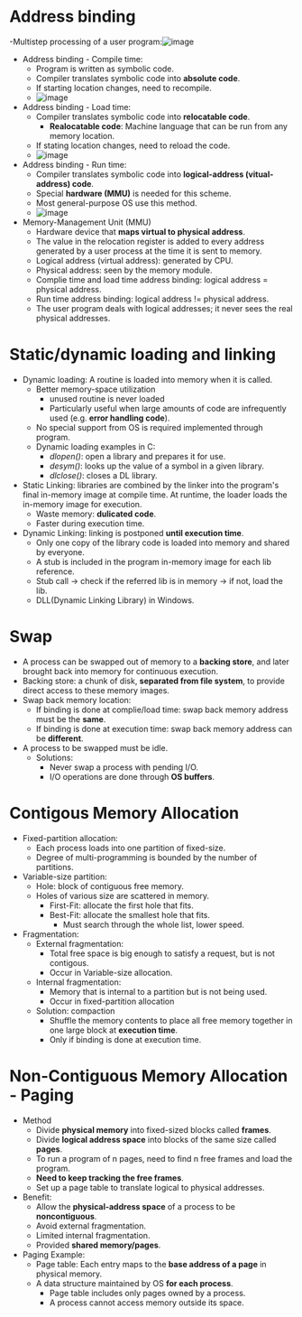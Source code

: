 # Address binding
  -Multistep processing of a user program:![image](https://github.com/user-attachments/assets/91f9ce2a-2b18-4444-95b9-4bf7d30ceead)
  - Address binding - Compile time:
    - Program is written as symbolic code.  
    - Compiler translates symbolic code into **absolute code**.
    - If starting location changes, need to recompile.
    - ![image](https://github.com/user-attachments/assets/f26742af-835a-41a9-adf3-2b78d8030c31)
  - Address binding - Load time:
    - Compiler translates symbolic code into **relocatable code**.
      - **Realocatable code**: Machine language that can be run from any memory location.
    - If stating location changes, need to reload the code.
    - ![image](https://github.com/user-attachments/assets/5574883e-0b9c-4bf7-b41a-af82d32818dd)
  - Address binding - Run time:
    - Compiler translates symbolic code into **logical-address (vitual-address) code**.
    - Special **hardware (MMU)** is needed for this scheme.
    - Most general-purpose OS use this method.
    - ![image](https://github.com/user-attachments/assets/f0e771d9-beef-4fd3-b531-23ff4d3ab839)
  - Memory-Management Unit (MMU)
    - Hardware device that **maps virtual to physical address**.
    - The value in the relocation register is added to every address generated by a user process at the time it is sent to memory.
    - Logical address (virtual address): generated by CPU.
    - Physical address: seen by the memory module.
    - Complie time and load time address binding: logical address = physical address.
    - Run time address binding: logical address != physical address.
    - The user program deals with logical addresses; it never sees the real physical addresses.
# Static/dynamic loading and linking
- Dynamic loading: A routine is loaded into memory when it is called.
  - Better memory-space utilization
    - unused routine is never loaded
    - Particularly useful when large amounts of code are infrequently used (e.g. **error handling code**).
  - No special support from OS is required implemented through program.
  - Dynamic loading examples in C:
    - *dlopen()*: open a library and prepares it for use.
    - *desym()*: looks up the value of a symbol in a given library.
    - *dlclose()*: closes a DL library.
- Static Linking: libraries are combined by the linker into the program's final in-memory image at compile time. At runtime, the loader loads the in-memory image for execution.
  - Waste memory: **dulicated code**.
  - Faster during execution time.
- Dynamic Linking: linking is postponed **until execution time**.
  - Only one copy of the library code is loaded into memory and shared by everyone.
  - A stub is included in the program in-memory image for each lib reference.
  - Stub call -> check if the referred lib is in memory -> if not, load the lib.
  - DLL(Dynamic Linking Library) in Windows.
# Swap
- A process can be swapped out of memory to a **backing store**, and later brought back into memory for continuous execution.
- Backing store: a chunk of disk, **separated from file system**, to provide direct access to these memory images.
- Swap back memory location:
  - If binding is done at complie/load time: swap back memory address must be the **same**.
  - If binding is done at execution time: swap back memory address can be **different**.
- A process to be swapped must be idle.
  - Solutions:
    - Never swap a process with pending I/O.
    - I/O operations are done through **OS buffers**.
# Contigous Memory Allocation
- Fixed-partition allocation:
  - Each process loads into one partition of fixed-size.
  - Degree of multi-programming is bounded by the number of partitions.
- Variable-size partition:
  - Hole: block of contiguous free memory.
  - Holes of various size are scattered in memory.
    - First-Fit: allocate the first hole that fits.
    - Best-Fit: allocate the smallest hole that fits.
      - Must search through the whole list, lower speed.
- Fragmentation:
  - External fragmentation:
    - Total free space is big enough to satisfy a request, but is not contigous.
    - Occur in Variable-size allocation.
  - Internal fragmentation:
    - Memory that is internal to a partition but is not being used.
    - Occur in fixed-partition allocation
  - Solution: compaction
    - Shuffle the memory contents to place all free memory together in one large block at **execution time**.
    - Only if binding is done at execution time.   
# Non-Contiguous Memory Allocation - Paging
- Method
  - Divide **physical memory** into fixed-sized blocks called **frames**.
  - Divide **logical address space** into blocks of the same size called **pages**.
  - To run a program of n pages, need to find n free frames and load the program.
  - **Need to keep tracking the free frames**.
  - Set up a page table to translate logical to physical addresses.
- Benefit:
  - Allow the **physical-address space** of a process to be **noncontiguous**.
  - Avoid external fragmentation.
  - Limited internal fragmentation.
  - Provided **shared memory/pages**.
- Paging Example:
  - Page table: Each entry maps to the **base address of a page** in physical memory.
  - A data structure maintained by OS **for each process**.
    - Page table includes only pages owned by a process.
    - A process cannot access memory outside its space. 
